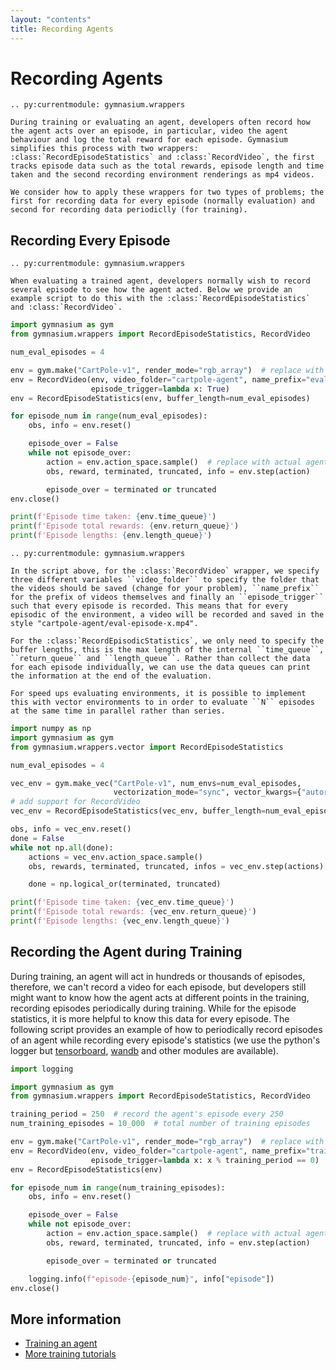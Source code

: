 ```yaml
---
layout: "contents"
title: Recording Agents
---
```


# Recording Agents

```{eval-rst}
.. py:currentmodule: gymnasium.wrappers

During training or evaluating an agent, developers often record how the agent acts over an episode, in particular, video the agent behaviour and log the total reward for each episode. Gymnasium simplifies this process with two wrappers: :class:`RecordEpisodeStatistics` and :class:`RecordVideo`, the first tracks episode data such as the total rewards, episode length and time taken and the second recording environment renderings as mp4 videos.

We consider how to apply these wrappers for two types of problems; the first for recording data for every episode (normally evaluation) and second for recording data periodiclly (for training).
```

## Recording Every Episode

```{eval-rst}
.. py:currentmodule: gymnasium.wrappers

When evaluating a trained agent, developers normally wish to record several episode to see how the agent acted. Below we provide an example script to do this with the :class:`RecordEpisodeStatistics` and :class:`RecordVideo`.
```

```python
import gymnasium as gym
from gymnasium.wrappers import RecordEpisodeStatistics, RecordVideo

num_eval_episodes = 4

env = gym.make("CartPole-v1", render_mode="rgb_array")  # replace with your environment
env = RecordVideo(env, video_folder="cartpole-agent", name_prefix="eval",
                  episode_trigger=lambda x: True)
env = RecordEpisodeStatistics(env, buffer_length=num_eval_episodes)

for episode_num in range(num_eval_episodes):
    obs, info = env.reset()

    episode_over = False
    while not episode_over:
        action = env.action_space.sample()  # replace with actual agent
        obs, reward, terminated, truncated, info = env.step(action)

        episode_over = terminated or truncated
env.close()

print(f'Episode time taken: {env.time_queue}')
print(f'Episode total rewards: {env.return_queue}')
print(f'Episode lengths: {env.length_queue}')
```

```{eval-rst}
.. py:currentmodule: gymnasium.wrappers

In the script above, for the :class:`RecordVideo` wrapper, we specify three different variables ``video_folder`` to specify the folder that the videos should be saved (change for your problem), ``name_prefix`` for the prefix of videos themselves and finally an ``episode_trigger`` such that every episode is recorded. This means that for every episodic of the environment, a video will be recorded and saved in the style "cartpole-agent/eval-episode-x.mp4".

For the :class:`RecordEpisodicStatistics`, we only need to specify the buffer lengths, this is the max length of the internal ``time_queue``, ``return_queue`` and ``length_queue``. Rather than collect the data for each episode individually, we can use the data queues can print the information at the end of the evaluation.

For speed ups evaluating environments, it is possible to implement this with vector environments to in order to evaluate ``N`` episodes at the same time in parallel rather than series.
```

```python
import numpy as np
import gymnasium as gym
from gymnasium.wrappers.vector import RecordEpisodeStatistics

num_eval_episodes = 4

vec_env = gym.make_vec("CartPole-v1", num_envs=num_eval_episodes,
                       vectorization_mode="sync", vector_kwargs={"autoreset": False})
# add support for RecordVideo
vec_env = RecordEpisodeStatistics(vec_env, buffer_length=num_eval_episodes)

obs, info = vec_env.reset()
done = False
while not np.all(done):
    actions = vec_env.action_space.sample()
    obs, rewards, terminated, truncated, infos = vec_env.step(actions)

    done = np.logical_or(terminated, truncated)

print(f'Episode time taken: {vec_env.time_queue}')
print(f'Episode total rewards: {vec_env.return_queue}')
print(f'Episode lengths: {vec_env.length_queue}')
```

## Recording the Agent during Training

During training, an agent will act in hundreds or thousands of episodes, therefore, we can't record a video for each episode, but developers still might want to know how the agent acts at different points in the training, recording episodes periodically during training. While for the episode statistics, it is more helpful to know this data for every episode. The following script provides an example of how to periodically record episodes of an agent while recording every episode's statistics (we use the python's logger but [tensorboard](https://www.tensorflow.org/tensorboard), [wandb](https://docs.wandb.ai/guides/track) and other modules are available).

```python
import logging

import gymnasium as gym
from gymnasium.wrappers import RecordEpisodeStatistics, RecordVideo

training_period = 250  # record the agent's episode every 250
num_training_episodes = 10_000  # total number of training episodes

env = gym.make("CartPole-v1", render_mode="rgb_array")  # replace with your environment
env = RecordVideo(env, video_folder="cartpole-agent", name_prefix="training",
                  episode_trigger=lambda x: x % training_period == 0)
env = RecordEpisodeStatistics(env)

for episode_num in range(num_training_episodes):
    obs, info = env.reset()

    episode_over = False
    while not episode_over:
        action = env.action_space.sample()  # replace with actual agent
        obs, reward, terminated, truncated, info = env.step(action)

        episode_over = terminated or truncated

    logging.info(f"episode-{episode_num}", info["episode"])
env.close()
```

## More information

* [Training an agent](train_agent.md)
* [More training tutorials](../tutorials/training_agents)
